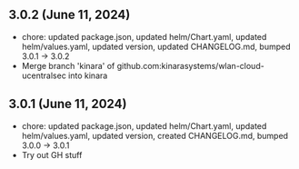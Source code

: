 ## 3.0.2 (June 11, 2024)
- chore: updated package.json, updated helm/Chart.yaml, updated helm/values.yaml, updated version, updated CHANGELOG.md, bumped 3.0.1 -> 3.0.2
- Merge branch 'kinara' of github.com:kinarasystems/wlan-cloud-ucentralsec into kinara

## 3.0.1 (June 11, 2024)
- chore: updated package.json, updated helm/Chart.yaml, updated helm/values.yaml, updated version, created CHANGELOG.md, bumped 3.0.0 -> 3.0.1
- Try out GH stuff


